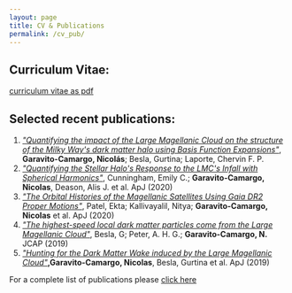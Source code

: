 ```yaml
---
layout: page
title: CV & Publications
permalink: /cv_pub/
---
```


## Curriculum Vitae:

[curriculum vitae as pdf](../CV.pdf)

## Selected recent publications:

1. [*"Quantifying the impact of the Large Magellanic Cloud on the structure of
   the Milky Way's dark matter halo using Basis Function
Expansions"*](https://ui.adsabs.harvard.edu/#abs/2020arXiv201000816G/abstract),
**Garavito-Camargo, Nicolás**; Besla, Gurtina; Laporte, Chervin F. P.  
2. [*"Quantifying the Stellar Halo's Response to the LMC's Infall with Spherical
   Harmonics"*](https://ui.adsabs.harvard.edu/abs/2020arXiv200608621C/abstract),
Cunningham, Emily C.; **Garavito-Camargo, Nicolas**, Deason, Alis J. et al. ApJ (2020)
3. [*"The Orbital Histories of the Magellanic Satellites Using Gaia DR2 Proper
   Motions"*](https://ui.adsabs.harvard.edu/abs/2020arXiv200101746P/abstract),
Patel, Ekta; Kallivayalil, Nitya; **Garavito-Camargo, Nicolas** et al. ApJ (2020)
4. [*"The highest-speed local dark matter particles come from the Large
   Magellanic
Cloud"*](https://ui.adsabs.harvard.edu/#abs/2019JCAP...11..013B/abstract),
Besla, G; Peter, A. H. G.; **Garavito-Camargo, N.** JCAP (2019)
5. [*"Hunting for the Dark Matter Wake induced by the Large Magellanic
   Cloud"*](https://ui.adsabs.harvard.edu/abs/2019ApJ...884...51G/abstract)**,Garavito-Camargo, Nicolas**,
Besla, Gurtina et al. ApJ (2019)


For a complete list of publications please [click
here](https://ui.adsabs.harvard.edu/search/filter_property_fq_property=AND&filter_property_fq_property=property%3A%22refereed%22&fq=%7B!type%3Daqp%20v%3D%24fq_property%7D&fq_property=(property%3A%22refereed%22)&q=%20%20author%3A%22garavito-camargo%22&sort=date%20desc%2C%20bibcode%20desc&p_=0)



